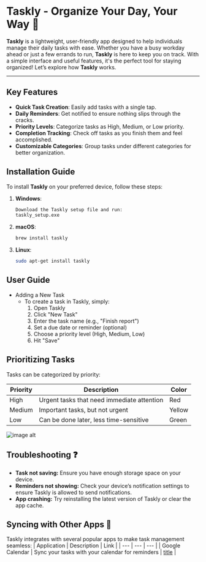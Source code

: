 # Taskly - Organize Your Day, Your Way 📝

**Taskly** is a lightweight, user-friendly app designed to help individuals manage their daily tasks with ease. Whether you have a busy workday ahead or just a few errands to run, **Taskly** is here to keep you on track. With a simple interface and useful features, it's the perfect tool for staying organized! Let’s explore how **Taskly** works.

---

## Key Features 

- **Quick Task Creation**: Easily add tasks with a single tap.
- **Daily Reminders**: Get notified to ensure nothing slips through the cracks.
- **Priority Levels**: Categorize tasks as High, Medium, or Low priority.
- **Completion Tracking**: Check off tasks as you finish them and feel accomplished.
- **Customizable Categories**: Group tasks under different categories for better organization.



## Installation Guide 

To install **Taskly** on your preferred device, follow these steps:

1. **Windows**:
   ```bash
   Download the Taskly setup file and run:
   taskly_setup.exe

2. **macOS**:
   ```bash
   brew install taskly

3. **Linux**:
   ```bash
   sudo apt-get install taskly


 ## User Guide
 - Adding a New Task
    - To create a task in Taskly, simply:
      1. Open Taskly
      2. Click "New Task"
      3. Enter the task name (e.g., "Finish report")
      4. Set a due date or reminder (optional)
      5. Choose a priority level (High, Medium, Low)
      6. Hit "Save"
  

  ## Prioritizing Tasks 
Tasks can be categorized by priority:

| Priority | Description | Color |
| --- | --- | --- |
| High | Urgent tasks that need immediate attention | Red |
| Medium | Important tasks, but not urgent | Yellow |
| Low | Can be done later, less time-sensitive	 | Green |


![image alt](https://github.com/A7medYamani/A7medYamani/blob/ebe2e8c138c931172b389063dcadd2120745c595/11.webp)


## Troubleshooting ❓
- **Task not saving:** Ensure you have enough storage space on your device.
- **Reminders not showing:** Check your device’s notification settings to ensure Taskly is allowed to send notifications.
- **App crashing:** Try reinstalling the latest version of Taskly or clear the app cache.


## Syncing with Other Apps 🔗
Taskly integrates with several popular apps to make task management seamless:
| Application | Description | Link |
| --- | --- | --- |
| Google Calendar	| Sync your tasks with your calendar for reminders	 | [title](https://www.example.com) |

 
